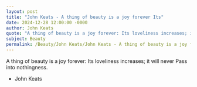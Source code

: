 ```yaml
---
layout: post
title: "John Keats - A thing of beauty is a joy forever Its"
date: 2024-12-28 12:00:00 -0000
author: John Keats
quote: "A thing of beauty is a joy forever: Its loveliness increases; it will never Pass into nothingness."
subject: Beauty
permalink: /Beauty/John Keats/John Keats - A thing of beauty is a joy forever Its
---
```


A thing of beauty is a joy forever: Its loveliness increases; it will never Pass into nothingness.

- John Keats
